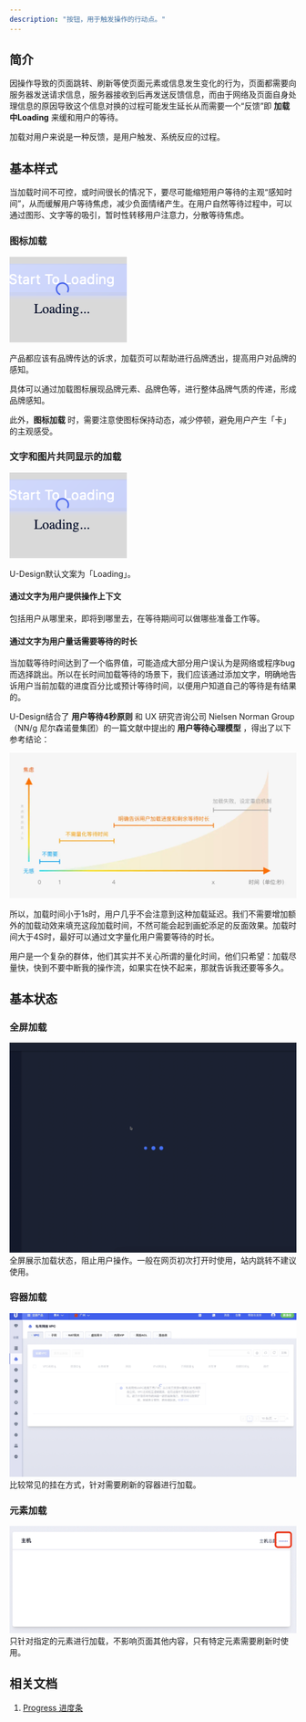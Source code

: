 ```yaml
---
description: "按钮，用于触发操作的行动点。"
---
```


<!--副标题具体写法见源代码模式-->

## 简介
因操作导致的页面跳转、刷新等使页面元素或信息发生变化的行为，页面都需要向服务器发送请求信息，服务器接收到后再发送反馈信息，而由于网络及页面自身处理信息的原因导致这个信息对换的过程可能发生延长从而需要一个“反馈”即 **加载中Loading** 来缓和用户的等待。

加载对用户来说是一种反馈，是用户触发、系统反应的过程。



## 基本样式
当加载时间不可控，或时间很长的情况下，要尽可能缩短用户等待的主观“感知时间”，从而缓解用户等待焦虑，减少负面情绪产生。在用户自然等待过程中，可以通过图形、文字等的吸引，暂时性转移用户注意力，分散等待焦虑。

### 图标加载
![1](../../../images/Loading/1.png)

产品都应该有品牌传达的诉求，加载页可以帮助进行品牌透出，提高用户对品牌的感知。

具体可以通过加载图标展现品牌元素、品牌色等，进行整体品牌气质的传递，形成品牌感知。

此外，**图标加载** 时，需要注意使图标保持动态，减少停顿，避免用户产生「卡」的主观感受。


### 文字和图片共同显示的加载

![1](../../../images/Loading/1.png)

U-Design默认文案为「Loading」。

#### 通过文字为用户提供操作上下文
包括用户从哪里来，即将到哪里去，在等待期间可以做哪些准备工作等。

#### 通过文字为用户量话需要等待的时长

当加载等待时间达到了一个临界值，可能造成大部分用户误认为是网络或程序bug而选择跳出。所以在长时间加载等待的场景下，我们应该通过添加文字，明确地告诉用户当前加载的进度百分比或预计等待时间，以便用户知道自己的等待是有结果的。

U-Design结合了 **用户等待4秒原则** 和 UX 研究咨询公司 Nielsen Norman Group（NN/g 尼尔森诺曼集团）的一篇文献中提出的 **用户等待心理模型** ，得出了以下参考结论：

![1](../../../images/Loading/5.png)

所以，加载时间小于1s时，用户几乎不会注意到这种加载延迟。我们不需要增加额外的加载动效来填充这段加载时间，不然可能会起到画蛇添足的反面效果。加载时间大于4S时，最好可以通过文字量化用户需要等待的时长。


用户是一个复杂的群体，他们其实并不关心所谓的量化时间，他们只希望：加载尽量快，快到不要中断我的操作流，如果实在快不起来，那就告诉我还要等多久。


## 基本状态
### 全屏加载
![1](../../../images/Loading/6.png)
全屏展示加载状态，阻止用户操作。一般在网页初次打开时使用，站内跳转不建议使用。

### 容器加载
![1](../../../images/Loading/9.png)
比较常见的挂在方式，针对需要刷新的容器进行加载。

### 元素加载
![1](../../../images/Loading/8.png)
只针对指定的元素进行加载，不影响页面其他内容，只有特定元素需要刷新时使用。



## 相关文档

1. [Progress 进度条](https://www.ucloud.cn)
